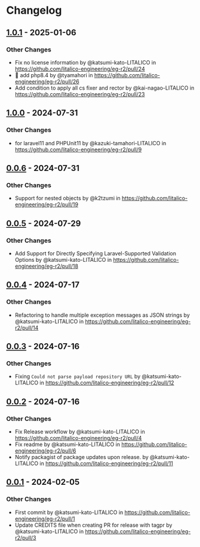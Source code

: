 # Changelog

## [1.0.1](https://github.com/litalico-engineering/eg-r2/compare/1.0.0...1.0.1) - 2025-01-06
### Other Changes
- Fix no license information by @katsumi-kato-LITALICO in https://github.com/litalico-engineering/eg-r2/pull/24
- :construction_worker: add php8.4 by @tyamahori in https://github.com/litalico-engineering/eg-r2/pull/26
- Add condition to apply all cs fixer and rector by @kai-nagao-LITALICO in https://github.com/litalico-engineering/eg-r2/pull/23

## [1.0.0](https://github.com/litalico-engineering/eg-r2/compare/0.0.6...1.0.0) - 2024-07-31
### Other Changes
- for laravel11 and PHPUnit11 by @kazuki-tamahori-LITALICO in https://github.com/litalico-engineering/eg-r2/pull/9

## [0.0.6](https://github.com/litalico-engineering/eg-r2/compare/0.0.5...0.0.6) - 2024-07-31
### Other Changes
- Support for nested objects by @k2tzumi in https://github.com/litalico-engineering/eg-r2/pull/19

## [0.0.5](https://github.com/litalico-engineering/eg-r2/compare/0.0.4...0.0.5) - 2024-07-29
### Other Changes
- Add Support for Directly Specifying Laravel-Supported Validation Options by @katsumi-kato-LITALICO in https://github.com/litalico-engineering/eg-r2/pull/18

## [0.0.4](https://github.com/litalico-engineering/eg-r2/compare/0.0.3...0.0.4) - 2024-07-17
### Other Changes
- Refactoring to handle multiple exception messages as JSON strings by @katsumi-kato-LITALICO in https://github.com/litalico-engineering/eg-r2/pull/14

## [0.0.3](https://github.com/litalico-engineering/eg-r2/compare/0.0.2...0.0.3) - 2024-07-16
### Other Changes
- Fixing `Could not parse payload repository URL` by @katsumi-kato-LITALICO in https://github.com/litalico-engineering/eg-r2/pull/12

## [0.0.2](https://github.com/litalico-engineering/eg-r2/compare/0.0.1...0.0.2) - 2024-07-16
### Other Changes
- Fix Release workflow by @katsumi-kato-LITALICO in https://github.com/litalico-engineering/eg-r2/pull/4
- Fix readme by @katsumi-kato-LITALICO in https://github.com/litalico-engineering/eg-r2/pull/6
- Notify packagist of package updates upon release. by @katsumi-kato-LITALICO in https://github.com/litalico-engineering/eg-r2/pull/11

## [0.0.1](https://github.com/litalico-engineering/eg-r2/commits/0.0.1) - 2024-02-05
### Other Changes
- First commit by @katsumi-kato-LITALICO in https://github.com/litalico-engineering/eg-r2/pull/1
- Update CREDITS file when creating PR for release with tagpr by @katsumi-kato-LITALICO in https://github.com/litalico-engineering/eg-r2/pull/3
